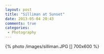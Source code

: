```yaml
---
layout: post
title: "Silliman at Sunset"
date: 2013-05-04 20:43
comments: true
categories: 
 - Photography
---
```


{% photo /images/silliman.JPG [] 700x600 %}